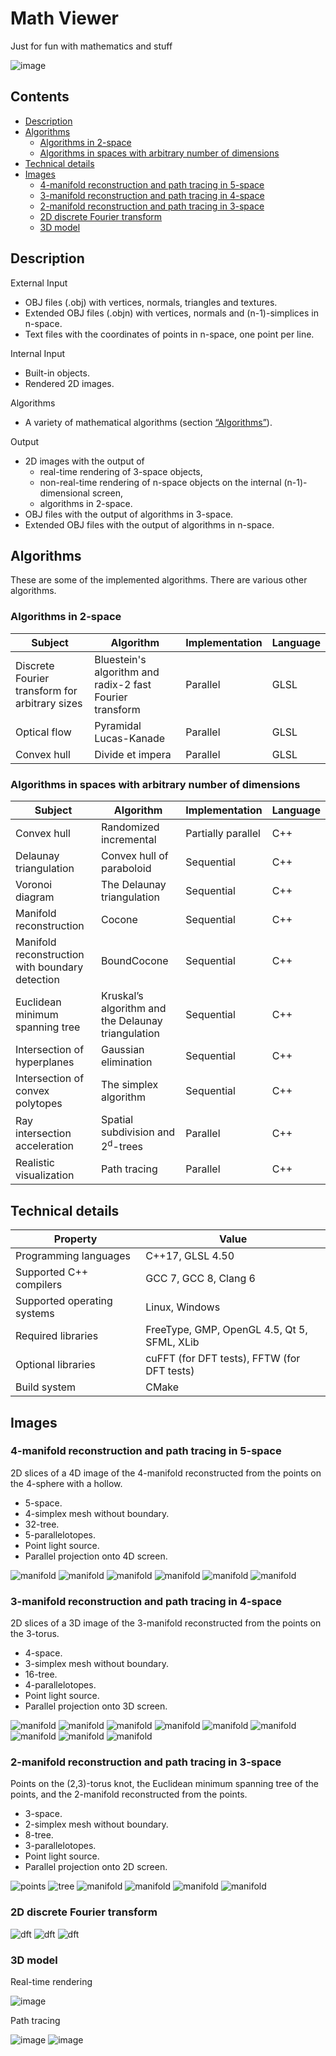 # Math Viewer

Just for fun with mathematics and stuff

![image](https://i.imgur.com/HjDmj4C.png)

## Contents

* [Description](#description)
* [Algorithms](#algorithms)
  * [Algorithms in 2-space](#algorithms-in-2-space)
  * [Algorithms in spaces with arbitrary number of dimensions](#algorithms-in-spaces-with-arbitrary-number-of-dimensions)
* [Technical details](#technical-details)
* [Images](#images)
  * [4-manifold reconstruction and path tracing in 5-space](#4-manifold-reconstruction-and-path-tracing-in-5-space)
  * [3-manifold reconstruction and path tracing in 4-space](#3-manifold-reconstruction-and-path-tracing-in-4-space)
  * [2-manifold reconstruction and path tracing in 3-space](#2-manifold-reconstruction-and-path-tracing-in-3-space)
  * [2D discrete Fourier transform](#2d-discrete-fourier-transform)
  * [3D model](#3d-model)

## Description

External Input
* OBJ files (.obj) with vertices, normals, triangles and textures.
* Extended OBJ files (.objn) with vertices, normals and (n-1)-simplices in n-space.
* Text files with the coordinates of points in n-space, one point per line.

Internal Input
* Built-in objects.
* Rendered 2D images.

Algorithms
* A variety of mathematical algorithms (section [“Algorithms”](#algorithms)).

Output
* 2D images with the output of
  * real-time rendering of 3-space objects,
  * non-real-time rendering of n-space objects on the internal (n-1)-dimensional screen,
  * algorithms in 2-space.
* OBJ files with the output of algorithms in 3-space.
* Extended OBJ files with the output of algorithms in n-space.

## Algorithms

These are some of the implemented algorithms. There are various other algorithms.

### Algorithms in 2-space

Subject                                         | Algorithm                                                | Implementation | Language
------------------------------------------------|----------------------------------------------------------|----------------|---------
Discrete Fourier transform for arbitrary sizes  | Bluestein's algorithm and radix-2 fast Fourier transform | Parallel       | GLSL
Optical flow                                    | Pyramidal Lucas-Kanade                                   | Parallel       | GLSL
Convex hull                                     | Divide et impera                                         | Parallel       | GLSL

### Algorithms in spaces with arbitrary number of dimensions

Subject                                         | Algorithm                                          | Implementation     | Language
------------------------------------------------|----------------------------------------------------|--------------------|---------
Convex hull                                     | Randomized incremental                             | Partially parallel | C++
Delaunay triangulation                          | Convex hull of paraboloid                          | Sequential         | C++
Voronoi diagram                                 | The Delaunay triangulation                         | Sequential         | C++
Manifold reconstruction                         | Cocone                                             | Sequential         | C++
Manifold reconstruction with boundary detection | BoundCocone                                        | Sequential         | C++
Euclidean minimum spanning tree                 | Kruskal’s algorithm and the Delaunay triangulation | Sequential         | C++
Intersection of hyperplanes                     | Gaussian elimination                               | Sequential         | C++
Intersection of convex polytopes                | The simplex algorithm                              | Sequential         | C++
Ray intersection acceleration                   | Spatial subdivision and 2<sup>d</sup>-trees        | Parallel           | C++
Realistic visualization                         | Path tracing                                       | Parallel           | C++

## Technical details

Property                    | Value
----------------------------|---------------------------------------------
Programming languages       | C++17, GLSL 4.50
Supported C++ compilers     | GCC 7, GCC 8, Clang 6
Supported operating systems | Linux, Windows
Required libraries          | FreeType, GMP, OpenGL 4.5, Qt 5, SFML, XLib
Optional libraries          | cuFFT (for DFT tests), FFTW (for DFT tests)
Build system                | CMake

## Images

### 4-manifold reconstruction and path tracing in 5-space

2D slices of a 4D image of the 4-manifold reconstructed from the points on the 4-sphere with a hollow.

* 5-space.
* 4-simplex mesh without boundary.
* 32-tree.
* 5-parallelotopes.
* Point light source.
* Parallel projection onto 4D screen.

![manifold](https://i.imgur.com/j1kUkGQ.png)
![manifold](https://i.imgur.com/A8hpwM7.png)
![manifold](https://i.imgur.com/rRXVL80.png)
![manifold](https://i.imgur.com/bimmCBL.png)
![manifold](https://i.imgur.com/7fEn0iy.png)
![manifold](https://i.imgur.com/m5FVGza.png)

### 3-manifold reconstruction and path tracing in 4-space

2D slices of a 3D image of the 3-manifold reconstructed from the points on the 3-torus.

* 4-space.
* 3-simplex mesh without boundary.
* 16-tree.
* 4-parallelotopes.
* Point light source.
* Parallel projection onto 3D screen.

![manifold](https://i.imgur.com/uSEFijB.png)
![manifold](https://i.imgur.com/Qj2oO5h.png)
![manifold](https://i.imgur.com/eK5l7Qa.png)
![manifold](https://i.imgur.com/DWhJwPm.png)
![manifold](https://i.imgur.com/LkIAodR.png)
![manifold](https://i.imgur.com/YDXMNPr.png)
![manifold](https://i.imgur.com/SLLgASK.png)
![manifold](https://i.imgur.com/GE9iwbu.png)
![manifold](https://i.imgur.com/NllTlT4.png)

### 2-manifold reconstruction and path tracing in 3-space

Points on the (2,3)-torus knot, the Euclidean minimum spanning tree of the points, and the 2-manifold reconstructed from the points.

* 3-space.
* 2-simplex mesh without boundary.
* 8-tree.
* 3-parallelotopes.
* Point light source.
* Parallel projection onto 2D screen.

![points](https://i.imgur.com/h3yaTRd.png)
![tree](https://i.imgur.com/oC4wcfw.png)
![manifold](https://i.imgur.com/KfOxuOu.png)
![manifold](https://i.imgur.com/kFCwTJM.png)
![manifold](https://i.imgur.com/Vh5Lrcv.png)
![manifold](https://i.imgur.com/8oyND91.png)

### 2D discrete Fourier transform

![dft](https://i.imgur.com/YnyQWd4.png)
![dft](https://i.imgur.com/uvHQZmg.png)
![dft](https://i.imgur.com/5dGkQR9.png)

### 3D model

Real-time rendering

![image](https://i.imgur.com/eqxSJpD.png)

Path tracing

![image](https://i.imgur.com/kumiuEr.png)
![image](https://i.imgur.com/y9jdovk.png)
